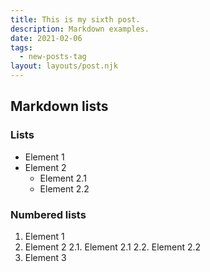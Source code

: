 ```yaml
---
title: This is my sixth post.
description: Markdown examples.
date: 2021-02-06
tags:
  - new-posts-tag
layout: layouts/post.njk
---
```

## Markdown lists
### Lists
 * Element 1
 * Element 2
    * Element 2.1
    * Element 2.2

### Numbered lists
1. Element 1
2. Element 2
    2.1. Element 2.1
    2.2. Element 2.2
3. Element 3
